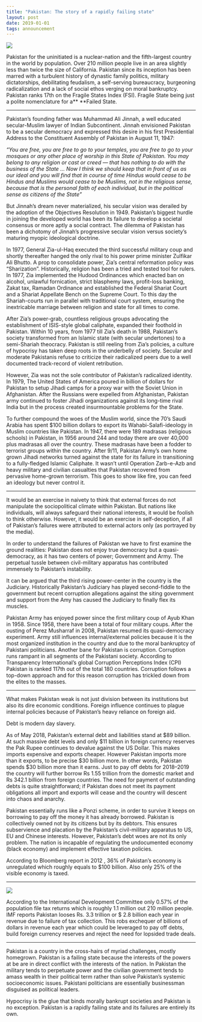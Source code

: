 ```yaml
---
title: "Pakistan: The story of a rapidly failing state"
layout: post
date: 2019-01-01
tags: announcement
---
```



![](https://cdn-images-1.medium.com/max/800/1*tQd-mITiJDP6EuhtCXvDrg.jpeg)
<span class="figcaption_hack"></span>

Pakistan for the uninitiated is a nuclear-nation and the fifth-largest country
in the world by population. Over 210 million people live in an area slightly
less than twice the size of California. Pakistan since its inception has been
marred with a turbulent history of dynastic family politics, military
dictatorships, debilitating feudalism, a self-serving bureaucracy, burgeoning
radicalization and a lack of social ethos verging on moral bankruptcy. Pakistan
ranks 17th on the Fragile States Index (FSI). Fragile State being just a polite
nomenclature for a** **Failed State.

*****

Pakistan’s founding father was Muhammad Ali Jinnah, a well educated
secular-Muslim lawyer of Indian Subcontinent. Jinnah envisioned Pakistan to be a
secular democracy and expressed this desire in his first Presidential Address to
the Constituent Assembly of Pakistan in August 11, 1947:

*“You are free, you are free to go to your temples, you are free to go to your
mosques or any other place of worship in this State of Pakistan. You may belong
to any religion or cast or creed — that has nothing to do with the business of
the State … Now I think we should keep that in front of us as our ideal and you
will find that in course of time Hindus would cease to be Hindus and Muslims
would cease to be Muslims, not in the religious sense, because that is the
personal faith of each individual, but in the political sense as citizens of the
State”*

But Jinnah’s dream never materialized, his secular vision was derailed by the
adoption of the Objectives Resolution in 1949. Pakistan’s biggest hurdle in
joining the developed world has been its failure to develop a societal consensus
or more aptly a social contract. The dilemma of Pakistan has been a dichotomy of
Jinnah’s progressive secular vision versus society’s maturing myopic ideological
doctrine.

In 1977, General Zia-ul-Haq executed the third successful military coup and
shortly thereafter hanged the only rival to his power prime minister Zulfikar
Ali Bhutto. A prop to consolidate power, Zia’s central reformation policy was
“Sharization”. Historically, religion has been a tried and tested tool for
rulers. In 1977, Zia implemented the Hudood Ordinances which enacted ban on
alcohol, unlawful fornication, strict blasphemy laws, profit-loss banking, Zakat
tax, Ramadan Ordinance and established the Federal Shariat Court and a Shariat
Appellate Bench on the Supreme Court. To this day the Shariah-courts run in
parallel with traditional court system, ensuring the inextricable marriage
between religion and state for all times to come.

After Zia’s power-grab, countless religious groups advocating the establishment
of ISIS-style global caliphate, expanded their foothold in Pakistan. Within 10
years, from 1977 till Zia’s death in 1988, Pakistan’s society transformed from
an Islamic state (with secular undertones) to a semi-Shariah theocracy. Pakistan
is still reeling from Zia’s policies, a culture of hypocrisy has taken deep
roots in the underbelly of society. Secular and moderate Pakistanis refuse to
criticize their radicalized peers due to a well documented track-record of
violent retribution.

However, Zia was not the sole contributor of Pakistan’s radicalized identity. In
1979, The United States of America poured in billion of dollars for Pakistan to
setup Jihadi camps for a proxy war with the Soviet Union in Afghanistan. After
the Russians were expelled from Afghanistan, Pakistan army continued to foster
Jihadi organizations against its long-time rival India but in the process
created insurmountable problems for the State.

To further compound the woes of the Muslim world, since the 70’s Saudi Arabia
has spent $100 billion dollars to export its Wahabi-Salafi-ideology in Muslim
countries like Pakistan. In 1947, there were 189 madrasas (religious schools) in
Pakistan, in 1956 around 244 and today there are over 40,000 plus madrasas all
over the country. These madrasas have been a fodder to terrorist groups within
the country. After 9/11, Pakistan Army’s own home grown Jihadi networks turned
against the state for its failure in transitioning to a fully-fledged Islamic
Caliphate. It wasn’t until Operation Zarb-e-Azb and heavy military and civilian
casualties that Pakistan recovered from pervasive home-grown terrorism. This
goes to show like fire, you can feed an ideology but never control it.

*****

It would be an exercise in naivety to think that external forces do not
manipulate the sociopolitical climate within Pakistan. But nations like
individuals, will always safeguard their national interests, it would be foolish
to think otherwise. However, it would be an exercise in self-deception, if all
of Pakistan’s failures were attributed to external actors only (as portrayed by
the media).

In order to understand the failures of Pakistan we have to first examine the
ground realities: Pakistan does not enjoy true democracy but a quasi-democracy,
as it has two centers of power; Government and Army. The perpetual tussle
between civil-military apparatus has contributed immensely to Pakistan’s
instability.

It can be argued that the third rising power-center in the country is the
Judiciary. Historically Pakistan’s Judiciary has played second-fiddle to the
government but recent corruption allegations against the siting government and
support from the Amy has caused the Judiciary to finally flex its muscles.

Pakistan Army has enjoyed power since the first military coup of Ayub Khan in
1958. Since 1958, there have been a total of four military coups. After the
ousting of Perez Musharraf in 2008, Pakistan resumed its quasi-democracy
experiment. Army still influences internal/external policies because it is the
most organized institution in the country and due to the moral bankruptcy of
Pakistani politicians. Another bane for Pakistan is corruption. Corruption runs
rampant in all segments of the Pakistani society. According to Transparency
International’s global Corruption Perceptions Index (CPI) Pakistan is ranked
117th out of the total 180 countries. Corruption follows a top-down approach and
for this reason corruption has trickled down from the elites to the masses.

*****

What makes Pakistan weak is not just division between its institutions but also
its dire economic conditions. Foreign influence continues to plague internal
policies because of Pakistan’s heavy reliance on foreign aid.

Debt is modern day slavery.

As of May 2018, Pakistan’s external debt and liabilities stand at $89 billion.
At such massive debt levels and only $11 billion in foreign currency reserves
the Pak Rupee continues to devalue against the US Dollar. This makes imports
expensive and exports cheaper. However Pakistan imports more than it exports, to
be precise $30 billion more. In other words, Pakistan spends $30 billion more
than it earns. Just to pay off debts for 2018–2019 the country will further
borrow Rs 1.55 trillion from the domestic market and Rs 342.1 billion from
foreign countries. The need for payment of outstanding debts is quite
straightforward; if Pakistan does not meet its payment obligations all import
and exports will cease and the country will descent into chaos and anarchy.

Pakistan essentially runs like a Ponzi scheme, in order to survive it keeps on
borrowing to pay off the money it has already borrowed. Pakistan is collectively
owned not by its citizens but by its debtors. This ensures subservience and
placation by the Pakistan’s civil-military apparatus to US, EU and Chinese
interests. However, Pakistan’s debt woes are not its only problem. The nation is
incapable of regulating the undocumented economy (black economy) and implement
effective taxation policies.

According to Bloomberg report in 2012 , 36% of Pakistan’s economy is unregulated
which roughly equals to $100 billion. Also only 25% of the visible economy is
taxed.

*****

![](https://cdn-images-1.medium.com/max/800/1*sbOLltzRKxwAkAUpKU8e1A.jpeg)

According to the International Development Committee only 0.57% of the
population file tax returns which is roughly 1.1 million out 210 million people.
IMF reports Pakistan looses Rs. 3.3 trillion or $ 2.8 billion each year in
revenue due to failure of tax collection. This robs exchequer of billions of
dollars in revenue each year which could be leveraged to pay off debts, build
foreign currency reserves and reject the need for lopsided trade deals.

*****

Pakistan is a country in the cross-hairs of myriad challenges, mostly homegrown.
Pakistan is a failing state because the interests of the powers at be are in
direct conflict with the interests of the nation. In Pakistan the military tends
to perpetuate power and the civilian government tends to amass wealth in their
political term rather than solve Pakistan’s systemic socioeconomic issues.
Pakistani politicians are essentially businessman disguised as political
leaders.

Hypocrisy is the glue that binds morally bankrupt societies and Pakistan is no
exception. Pakistan is a rapidly failing state and its failures are entirely its
own.


